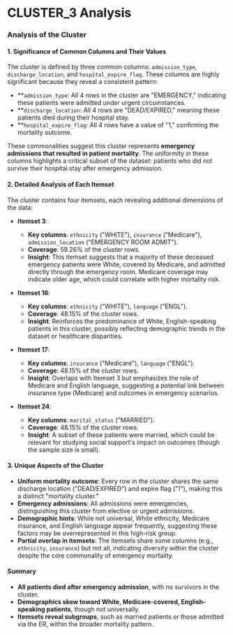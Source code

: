 # CLUSTER_3 Analysis

### Analysis of the Cluster

#### 1. Significance of Common Columns and Their Values
The cluster is defined by three common columns: `admission_type`, `discharge_location`, and `hospital_expire_flag`. These columns are highly significant because they reveal a consistent pattern:
- **`admission_type`: All 4 rows in the cluster are "EMERGENCY," indicating these patients were admitted under urgent circumstances.
- **`discharge_location`: All 4 rows are "DEAD/EXPIRED," meaning these patients died during their hospital stay.
- **`hospital_expire_flag`: All 4 rows have a value of "1," confirming the mortality outcome.

These commonalities suggest this cluster represents **emergency admissions that resulted in patient mortality**. The uniformity in these columns highlights a critical subset of the dataset: patients who did not survive their hospital stay after emergency admission.

#### 2. Detailed Analysis of Each Itemset
The cluster contains four itemsets, each revealing additional dimensions of the data:

- **Itemset 3**:  
  - **Key columns**: `ethnicity` ("WHITE"), `insurance` ("Medicare"), `admission_location` ("EMERGENCY ROOM ADMIT").  
  - **Coverage**: 59.26% of the cluster rows.  
  - **Insight**: This itemset suggests that a majority of these deceased emergency patients were White, covered by Medicare, and admitted directly through the emergency room. Medicare coverage may indicate older age, which could correlate with higher mortality risk.

- **Itemset 16**:  
  - **Key columns**: `ethnicity` ("WHITE"), `language` ("ENGL").  
  - **Coverage**: 48.15% of the cluster rows.  
  - **Insight**: Reinforces the predominance of White, English-speaking patients in this cluster, possibly reflecting demographic trends in the dataset or healthcare disparities.

- **Itemset 17**:  
  - **Key columns**: `insurance` ("Medicare"), `language` ("ENGL").  
  - **Coverage**: 48.15% of the cluster rows.  
  - **Insight**: Overlaps with Itemset 3 but emphasizes the role of Medicare and English language, suggesting a potential link between insurance type (Medicare) and outcomes in emergency scenarios.

- **Itemset 24**:  
  - **Key columns**: `marital_status` ("MARRIED").  
  - **Coverage**: 48.15% of the cluster rows.  
  - **Insight**: A subset of these patients were married, which could be relevant for studying social support's impact on outcomes (though the sample size is small).

#### 3. Unique Aspects of the Cluster
- **Uniform mortality outcome**: Every row in the cluster shares the same discharge location ("DEAD/EXPIRED") and expire flag ("1"), making this a distinct "mortality cluster."  
- **Emergency admissions**: All admissions were emergencies, distinguishing this cluster from elective or urgent admissions.  
- **Demographic hints**: While not universal, White ethnicity, Medicare insurance, and English language appear frequently, suggesting these factors may be overrepresented in this high-risk group.  
- **Partial overlap in itemsets**: The itemsets share some columns (e.g., `ethnicity`, `insurance`) but not all, indicating diversity within the cluster despite the core commonality of emergency mortality.

#### Summary
- **All patients died after emergency admission**, with no survivors in the cluster.  
- **Demographics skew toward White, Medicare-covered, English-speaking patients**, though not universally.  
- **Itemsets reveal subgroups**, such as married patients or those admitted via the ER, within the broader mortality pattern.